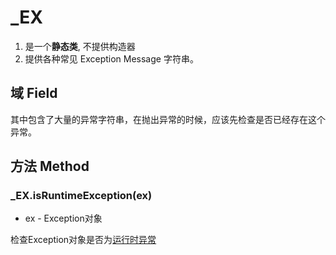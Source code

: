 # \_EX

1.  是一个**静态类**, 不提供构造器
2.  提供各种常见 Exception Message 字符串。

## 域 Field 

其中包含了大量的异常字符串，在抛出异常的时候，应该先检查是否已经存在这个异常。

## 方法 Method

### _EX.isRuntimeException(ex)

- ex - Exception对象

检查Exception对象是否为[运行时异常](https://wyagd001.github.io/zh-cn/docs/commands/Catch.htm)
